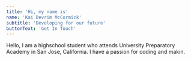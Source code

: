 ```yaml
---
title: 'Hi, my name is'
name: 'Kai Devrim McCormick'
subtitle: 'Developing for our future'
buttonText: 'Get In Touch'
---
```


Hello, I am a highschool student who attends University Preparatory Academy in San Jose, California. I have a passion for coding and makin.
